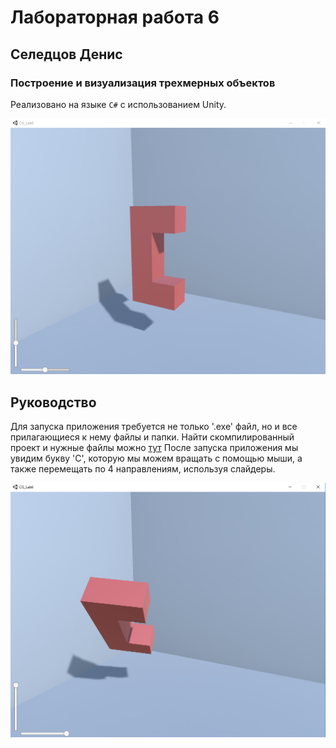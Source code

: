 # Лабораторная работа 6
## Селедцов Денис
### Построение и визуализация трехмерных объектов

Реализовано на языке `C#` с использованием Unity.

![Screenshot 1](Screenshot_1.png)

## Руководство

Для запуска приложения требуется не только '.exe' файл, но и все прилагающиеся к нему файлы и папки.
Найти скомпилированный проект и нужные файлы можно [тут](https://drive.google.com/drive/folders/1fqeV9qJLqAHJ5Vbg7NrK0UbkG4eC4QGj?usp=sharing)
После запуска приложения мы увидим букву 'C', которую мы можем вращать с помощью мыши, а также перемещать по 4 направлениям,
используя слайдеры. 

![Screenshot 2](Screenshot_2.png)


